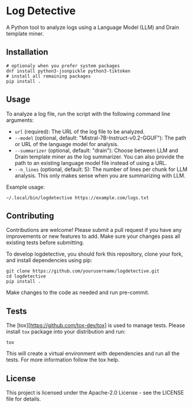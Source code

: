 Log Detective
=============

A Python tool to analyze logs using a Language Model (LLM) and Drain template miner.

Installation
------------

    # optionaly when you prefer system packages
    dnf install python3-jsonpickle python3-tiktoken
    # install all remaining packages
    pip install .

Usage
-----

To analyze a log file, run the script with the following command line arguments:
- `url` (required): The URL of the log file to be analyzed.
- `--model` (optional, default: "Mistral-7B-Instruct-v0.2-GGUF"): The path or URL of the language model for analysis.
- `--summarizer` (optional, default: "drain"): Choose between LLM and Drain template miner as the log summarizer. You can also provide the path to an existing language model file instead of using a URL.
- `--n_lines` (optional, default: 5): The number of lines per chunk for LLM analysis. This only makes sense when you are summarizing with LLM.

Example usage:

    ~/.local/bin/logdetective https://example.com/logs.txt


Contributing
------------

Contributions are welcome! Please submit a pull request if you have any improvements or new features to add. Make sure your changes pass all existing tests before submitting.

To develop logdetective, you should fork this repository, clone your fork, and install dependencies using pip:

    git clone https://github.com/yourusername/logdetective.git
    cd logdetective
    pip install .

Make changes to the code as needed and run pre-commit.

Tests
-----

The [tox][https://github.com/tox-dev/tox] is used to manage tests. Please install `tox` package into your distribution and run:

    tox

This will create a virtual environment with dependencies and run all the tests. For more information follow the tox help.

License
-------

This project is licensed under the Apache-2.0 License - see the LICENSE file for details.
